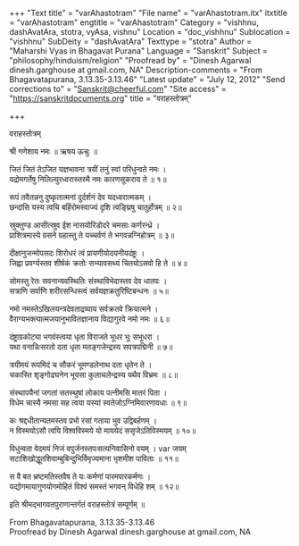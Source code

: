+++
"Text title" = "varAhastotram"
"File name" = "varAhastotram.itx"
itxtitle = "varAhastotram"
engtitle = "varAhastotram"
Category = "vishhnu, dashAvatAra, stotra, vyAsa, vishnu"
Location = "doc_vishhnu"
Sublocation = "vishhnu"
SubDeity = "dashAvatAra"
Texttype = "stotra"
Author = "Maharshi Vyas in Bhagavat Purana"
Language = "Sanskrit"
Subject = "philosophy/hinduism/religion"
"Proofread by" = "Dinesh Agarwal  dinesh.garghouse at gmail.com, NA"
Description-comments = "From Bhagavatapurana, 3.13.35-3.13.46"
"Latest update" = "July 12, 2012"
"Send corrections to" = "Sanskrit@cheerful.com"
"Site access" = "https://sanskritdocuments.org"
title = "वराहस्तोत्रम्"

+++
  
 वराहस्तोत्रम्   
  
श्री गणेशाय नमः ॥ ऋषय ऊचुः ॥  
  
जितं जितं तेऽजित यज्ञभावना त्रयीं तनुं स्वां परिधुन्वते नमः ।  
यद्रोमगर्तेषु निलिल्युरध्वरास्तस्मै नमः कारणसूकराय ते ॥ १॥  
  
रूपं तवैतन्ननु दुष्कृतात्मनां दुर्दर्शनं देव यदध्वरात्मकम् ।  
छन्दांसि यस्य त्वचि बर्हिरोमस्वाज्यं दृशि त्वङ्घ्रिषु चातुर्होत्रम् ॥ २॥  
  
स्रुक्तुण्ड आसीत्स्रुव ईश नासयोरिडोदरे चमसाः कर्णरन्ध्रे ।  
प्राशित्रमास्ये ग्रसने ग्रहास्तु ते यच्चर्वणं ते भगवन्नग्निहोत्रम् ॥ ३॥  
  
दीक्षानुजन्मोपसदः शिरोधरं त्वं प्रायणीयोदयनीयदंष्ट्रः ।  
जिह्वा प्रवर्ग्यस्तव शीर्षकं क्रतोः सभ्यावसथ्यं चितयोऽसवो हि ते ॥ ४॥  
  
सोमस्तु रेतः सवनान्यवस्थितिः संस्थाविभेदास्तव देव धातवः ।  
सत्राणि सर्वाणि शरीरसन्धिस्त्वं सर्वयज्ञक्रतुरिष्टिबन्धनः ॥ ५॥  
  
नमो नमस्तेऽखिलयन्त्रदेवताद्रव्याय सर्वक्रतवे क्रियात्मने ।  
वैराग्यभक्त्यात्मजयानुभावितज्ञानाय विद्यागुरवे नमो नमः ॥ ६॥  
  
दंष्ट्राग्रकोट्या भगवंस्त्वया धृता विराजते भूधर भूः सभूधरा ।  
यथा वनान्निःसरतो दता धृता मतङ्गजेन्द्रस्य सपत्रपद्मिनी ॥ ७॥  
  
त्रयीमयं रूपमिदं च सौकरं भूमण्डलेनाथ दता धृतेन ते ।  
चकास्ति श‍ृङ्गोढघनेन भूयसा कुलाचलेन्द्रस्य यथैव विभ्रमः ॥ ८॥  
  
संस्थापयैनां जगतां सतस्थुषां लोकाय पत्नीमसि मातरं पिता ।  
विधेम चास्यै नमसा सह त्वया यस्यां स्वतेजोऽग्निमिवारणावधाः ॥ ९॥  
  
कः श्रद्दधीतान्यतमस्तव प्रभो रसां गताया भुव उद्विबर्हणम् ।  
न विस्मयोऽसौ त्वयि विश्वविस्मये यो माययेदं ससृजेऽतिविस्मयम् ॥ १०॥  
  
विधुन्वता वेदमयं निजं वपुर्जनस्तपःसत्यनिवासिनो वयम् ।  var  जयम्  
सटाशिखोद्धूतशिवाम्बुबिन्दुभिर्विमृज्यमाना भृशमीश पाविताः ॥ ११॥  
  
स वै बत भ्रष्टमतिस्तवैष ते यः कर्मणां पारमपारकर्मणः ।  
यद्योगमायागुणयोगमोहितं विश्वं समस्तं भगवन् विधेहि शम् ॥ १२॥  
  
इति श्रीमद्भागवतपुराणान्तर्गतं वराहस्तोत्रं सम्पूर्णम् ॥  
  
  
  
  
  
From Bhagavatapurana, 3.13.35-3.13.46  
Proofread by Dinesh Agarwal  dinesh.garghouse at gmail.com, NA  
  
